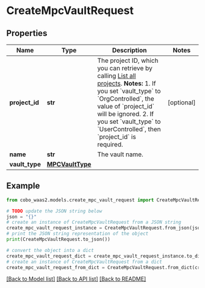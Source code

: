 # CreateMpcVaultRequest


## Properties

Name | Type | Description | Notes
------------ | ------------- | ------------- | -------------
**project_id** | **str** | The project ID, which you can retrieve by calling [List all projects](https://www.cobo.com/developers/v2/api-references/wallets--mpc-wallets/list-all-projects).  **Notes:** 1. If you set &#x60;vault_type&#x60; to &#x60;OrgControlled&#x60;, the value of &#x60;project_id&#x60; will be ignored. 2. If you set &#x60;vault_type&#x60; to &#x60;UserControlled&#x60;, then &#x60;project_id&#x60; is required.  | [optional] 
**name** | **str** | The vault name. | 
**vault_type** | [**MPCVaultType**](MPCVaultType.md) |  | 

## Example

```python
from cobo_waas2.models.create_mpc_vault_request import CreateMpcVaultRequest

# TODO update the JSON string below
json = "{}"
# create an instance of CreateMpcVaultRequest from a JSON string
create_mpc_vault_request_instance = CreateMpcVaultRequest.from_json(json)
# print the JSON string representation of the object
print(CreateMpcVaultRequest.to_json())

# convert the object into a dict
create_mpc_vault_request_dict = create_mpc_vault_request_instance.to_dict()
# create an instance of CreateMpcVaultRequest from a dict
create_mpc_vault_request_from_dict = CreateMpcVaultRequest.from_dict(create_mpc_vault_request_dict)
```
[[Back to Model list]](../README.md#documentation-for-models) [[Back to API list]](../README.md#documentation-for-api-endpoints) [[Back to README]](../README.md)


